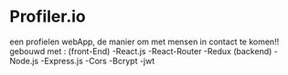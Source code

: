 # Profiler.io
een profielen webApp, de manier om met mensen in contact te komen!!
gebouwd met :
(front-End)
-React.js
-React-Router
-Redux
(backend)
-Node.js
-Express.js
-Cors
-Bcrypt
-jwt
